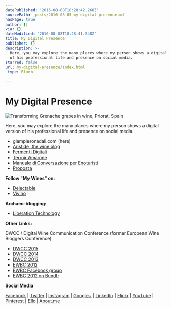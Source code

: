```yaml
---
datePublished: '2016-08-08T18:28:42.268Z'
sourcePath: _posts/2016-08-05-my-digital-presence.md
hasPage: true
author: []
via: {}
dateModified: '2016-08-08T18:28:41.348Z'
title: My Digital Presence
publisher: {}
description: >-
  Here, you may explore the many places where my person shows a digital version
  of his professional life and presence on social media.
starred: false
url: my-digital-presence/index.html
_type: Blurb

---
```

# My Digital Presence
![Transforming Grenache grapes in wine, Priorat, Spain](https://the-grid-user-content.s3-us-west-2.amazonaws.com/2a1e9f5a-99b1-4738-9cd4-41f55b364137.jpg)

Here, you may explore the many places where my person shows a digital version of his professional life and presence on social media.

* giampieronadali.com (here)
* [Aristide, the wine blog][0]
* [Fermenti Digitali][1]
* [Terroir Amarone][2]
* [Manuale di Conversazione per Enoturisti][3]
* [Proposta][4]

**Follow "My Wines" on:**

* [Delectable][5]
* [Vivino][6]

**Archaeo-blogging:**

* [Liberation Technology][7]

**Other Links:**

DWCC / Digital Wine Communication Conference (former European Wine Bloggers Conference)

* [DWCC 2015][8]
* [DWCC 2014][9]
* [DWCC 2013][10]
* [EWBC 2012][11]
* [EWBC Facebook group][12]
* [EWBC 2012 on Bundlr][13]

**Social Media**

[Facebook][14] | [Twitter][15] | [Instagram][16] | [Google+][17] | [LinkedIn][18] | [Flickr][19] | [YouTube][20] | [Pinterest][21] | [Ello][22] | [About.me][23]

[0]: http://www.aristide.biz/
[1]: http://www.fermentidigitali.com/
[2]: http://www.terroiramarone.net/
[3]: http://www.fermentidigitali.com/eno-turisti
[4]: http://www.propostanet.com/
[5]: https://delectable.com/@giampieronadali
[6]: http://www.vivino.com/users/giampieronadali
[7]: http://nadali.blogs.com/
[8]: http://2015.dwcc.co/
[9]: http://2014.dwcc.co/
[10]: http://dwcc.co/
[11]: http://ewbc12.vrazon.com/
[12]: http://www.facebook.com/groups/118872121585073/
[13]: http://bundlr.com/b/ewbc-2012-izmir-turkey
[14]: http://www.facebook.com/571611308
[15]: https://twitter.com/aristideblog
[16]: http://instagram.com/aristideblog
[17]: https://plus.google.com/101239581078601153854
[18]: http://www.linkedin.com/in/giampieronadali
[19]: http://www.flickr.com/people/giampiero/
[20]: http://www.youtube.com/channel/UCRfkGYxE5WjjOHrwap0gZzQ
[21]: http://pinterest.com/gnadali
[22]: https://ello.co/giampieronadali
[23]: http://about.me/giampieronadali